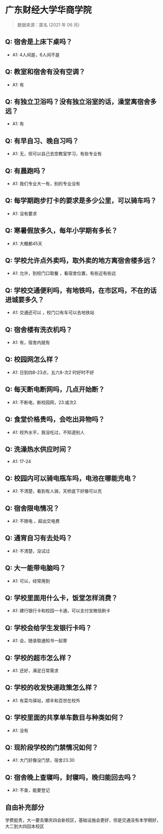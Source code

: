 # 广东财经大学华商学院

> 数据来源：匿名 (2021 年 06 月)

## Q: 宿舍是上床下桌吗？

- A1: 4人间是，6人间不是

## Q: 教室和宿舍有没有空调？

- A1: 有

## Q: 有独立卫浴吗？没有独立浴室的话，澡堂离宿舍多远？

- A1: 有

## Q: 有早自习、晚自习吗？

- A1: 无，但可以自己去空教室学习，有些专业有

## Q: 有晨跑吗？

- A1: 我们专业大一有，别的专业没有

## Q: 每学期跑步打卡的要求是多少公里，可以骑车吗？

- A1: 没有要求

## Q: 寒暑假放多久，每年小学期有多长？

- A1: 大概都45天

## Q: 学校允许点外卖吗，取外卖的地方离宿舍楼多远？

- A1: 允许，到校门口取餐 ，看宿舍位置，有些近有些远

## Q: 学校交通便利吗，有地铁吗，在市区吗，不在的话进城要多久？

- A1: 交通还可以 ，校门口有车可以去地铁站

## Q: 宿舍楼有洗衣机吗？

- A1: 有，宿舍内就有

## Q: 校园网怎么样？

- A1: 日到四8-23点，五六8-次2   时好时不好

## Q: 每天断电断网吗，几点开始断？

- A1: 不断电，断校园网，23.或次2.

## Q: 食堂价格贵吗，会吃出异物吗？

- A1: 校外水平，我没吃过，不知道别人

## Q: 洗澡热水供应时间？

- A1: 17-24

## Q: 校园内可以骑电瓶车吗，电池在哪能充电？

- A1: 不清楚，看到有人骑，天桥底下好像可以充

## Q: 宿舍限电情况？

- A1: 不限电 ，超出交电费

## Q: 通宵自习有去处吗？

- A1: 不清楚，没试过

## Q: 大一能带电脑吗？

- A1: 可以，经常用到

## Q: 学校里面用什么卡，饭堂怎样消费？

- A1: 建行银行卡和校园一卡通，可以支付宝微信刷卡

## Q: 学校会给学生发银行卡吗？

- A1: 会，随录取通知书一起寄

## Q: 学校的超市怎么样？

- A1: 还好，满足日常需求

## Q: 学校的收发快递政策怎么样？

- A1: 有菜鸟驿站，顺丰和百世在校外

## Q: 学校里面的共享单车数目与种类如何？

- A1: 没有

## Q: 现阶段学校的门禁情况如何？

- A1: 大门好像没门禁，宿舍23.30

## Q: 宿舍晚上查寝吗，封寝吗，晚归能回去吗？

- A1: 不查，能要登记

## 自由补充部分

学费挺贵，大一要去肇庆四会新校区，基础设施会更好，但是交通没有本学期好，大二到大四回本校区